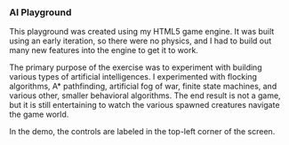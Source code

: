 ### AI Playground

This playground was created using my HTML5 game engine.
It was built using an early iteration, so there were no physics, and I had to
build out many new features into the engine to get it to work.

The primary purpose of the exercise was to experiment with building various types of
artificial intelligences. I experimented with flocking algorithms, A* pathfinding,
artificial fog of war, finite state machines, and various other, smaller behavioral algorithms.
The end result is not a game, but it is still entertaining to watch the various spawned
creatures navigate the game world.

In the demo, the controls are labeled in the top-left corner of the screen.

